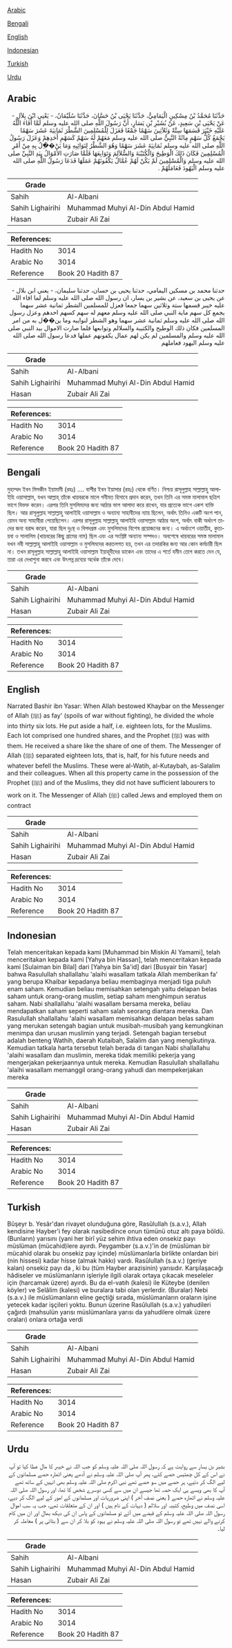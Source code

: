 [Arabic](#arabic)

[Bengali](#bengali)

[English](#english)

[Indonesian](#indonesian)

[Turkish](#turkish)

[Urdu](#urdu)

## Arabic


<div dir="rtl" lang="ar" style={{fontSize:'larger',backgroundColor:'#f8f9fa',padding:20}}>
حَدَّثَنَا مُحَمَّدُ بْنُ مِسْكِينٍ الْيَمَامِيُّ، حَدَّثَنَا يَحْيَى بْنُ حَسَّانَ، حَدَّثَنَا سُلَيْمَانُ، - يَعْنِي ابْنَ بِلاَلٍ - عَنْ يَحْيَى بْنِ سَعِيدٍ، عَنْ بُشَيْرِ بْنِ يَسَارٍ، أَنَّ رَسُولَ اللَّهِ صلى الله عليه وسلم لَمَّا أَفَاءَ اللَّهُ عَلَيْهِ خَيْبَرَ قَسَمَهَا سِتَّةً وَثَلاَثِينَ سَهْمًا جَمْعًا فَعَزَلَ لِلْمُسْلِمِينَ الشَّطْرَ ثَمَانِيَةَ عَشَرَ سَهْمًا يَجْمَعُ كُلُّ سَهْمٍ مِائَةً النَّبِيُّ صلى الله عليه وسلم مَعَهُمْ لَهُ سَهْمٌ كَسَهْمِ أَحَدِهِمْ وَعَزَلَ رَسُولُ اللَّهِ صلى الله عليه وسلم ثَمَانِيَةَ عَشَرَ سَهْمًا وَهُوَ الشَّطْرُ لِنَوَائِبِهِ وَمَا يَنْ��ِلُ بِهِ مِنْ أَمْرِ الْمُسْلِمِينَ فَكَانَ ذَلِكَ الْوَطِيحَ وَالْكُتَيْبَةَ وَالسُّلاَلِمَ وَتَوَابِعَهَا فَلَمَّا صَارَتِ الأَمْوَالُ بِيَدِ النَّبِيِّ صلى الله عليه وسلم وَالْمُسْلِمِينَ لَمْ يَكُنْ لَهُمْ عُمَّالٌ يَكْفُونَهُمْ عَمَلَهَا فَدَعَا رَسُولُ اللَّهِ صلى الله عليه وسلم الْيَهُودَ فَعَامَلَهُمْ ‏.‏
</div>
<div style={{backgroundColor:'#f8f9fa',padding:20, marginBottom: 10}}><table> <thead> <tr> <th>Grade</th> <th></th> </tr> </thead> <tbody> <tr><td>Sahih</td><td>Al-Albani</td></tr><tr><td>Sahih Lighairihi</td><td>Muhammad Muhyi Al-Din Abdul Hamid</td></tr><tr><td>Hasan</td><td>Zubair Ali Zai</td></tr></tbody></table><table> <thead> <tr> <th>References:</th> <th></th> </tr> </thead> <tbody><tr><td>Hadith No</td><td>3014</td></tr><tr><td>Arabic No</td><td>3014</td></tr><tr><td>Reference</td><td>Book 20 Hadith 87</td></tr></tbody></table></div>


<div dir="rtl" lang="ar" style={{fontSize:'larger',backgroundColor:'#f8f9fa',padding:20}}>
حدثنا محمد بن مسكين اليمامي، حدثنا يحيى بن حسان، حدثنا سليمان، - يعني ابن بلال - عن يحيى بن سعيد، عن بشير بن يسار، ان رسول الله صلى الله عليه وسلم لما افاء الله عليه خيبر قسمها ستة وثلاثين سهما جمعا فعزل للمسلمين الشطر ثمانية عشر سهما يجمع كل سهم ماية النبي صلى الله عليه وسلم معهم له سهم كسهم احدهم وعزل رسول الله صلى الله عليه وسلم ثمانية عشر سهما وهو الشطر لنوايبه وما ين��ل به من امر المسلمين فكان ذلك الوطيح والكتيبة والسلالم وتوابعها فلما صارت الاموال بيد النبي صلى الله عليه وسلم والمسلمين لم يكن لهم عمال يكفونهم عملها فدعا رسول الله صلى الله عليه وسلم اليهود فعاملهم
</div>
<div style={{backgroundColor:'#f8f9fa',padding:20, marginBottom: 10}}><table> <thead> <tr> <th>Grade</th> <th></th> </tr> </thead> <tbody> <tr><td>Sahih</td><td>Al-Albani</td></tr><tr><td>Sahih Lighairihi</td><td>Muhammad Muhyi Al-Din Abdul Hamid</td></tr><tr><td>Hasan</td><td>Zubair Ali Zai</td></tr></tbody></table><table> <thead> <tr> <th>References:</th> <th></th> </tr> </thead> <tbody><tr><td>Hadith No</td><td>3014</td></tr><tr><td>Arabic No</td><td>3014</td></tr><tr><td>Reference</td><td>Book 20 Hadith 87</td></tr></tbody></table></div>

## Bengali


<div dir="ltr" lang="bn" style={{fontSize:'larger',backgroundColor:'#f8f9fa',padding:20}}>
মুহাম্মদ ইবন মিসকীন ইয়ামামী (রহঃ) .... বাশীর ইবন ইয়াসার (রহঃ) থেকে বর্ণিত। নিশ্চয় রাসূলুল্লাহ সাল্লাল্লাহু আলাইহি ওয়াসাল্লাম, যখন আল্লাহ্‌ তাঁকে খায়বরকে মালে গনীমত হিসাবে প্রদান করেন, তখন তিনি এর সমস্ত মালামাল ছত্রিশ ভাগে বিভক্ত করেন। এরপর তিনি মুসলিমদের জন্য আঠার ভাগ আলাদা করে রাখেন, যার প্রত্যেক ভাগে একশ ব্যক্তি ছিল। আর রাসূলুল্লাহ সাল্লাল্লাহু আলাইহি ওয়াসাল্লাম ও অন্যান্য সাহাবীদের ন্যায় ছিলেন, অর্থাৎ তিনিও একটি অংশ পান, য়েমন অন্য সাহাবীরা পেয়েছিলেন। এরপর রাসূলুল্লাহ সাল্লাল্লাহু আলাইহি ওয়াসাল্লাম আঠার অংশ, অর্থাৎ বাকী অর্ধাংশ তাদের জন্য বরাদ্দ করেন, যারা ছিল দুঃস্থ ও বিপদগ্রস্ত এবং মুসলিমদের বিশেষ প্রয়োজনের জন্য। এ অর্ধাংশে ওয়াতীহ, কুতায়বা ও সালালিম (খায়বরের কিছু গ্রামের নাম) ছিল এবং এর সংশ্লিষ্ট অন্যান্য সম্পদও। অবশেষে খায়বরের সমস্ত মালামাল যখন নবী সাল্লাল্লাহু আলাইহি ওয়াসাল্লাম ও মুসলিমদের করতলগত হয়, তখন এর তদারকির জন্য আর কোন কর্মচারী ছিল না। তখন রাসূলুল্লাহ সাল্লাল্লাহু আলাইহি ওয়াসাল্লাম ইয়াহূদীদের ডাকেন এবং তাদের এ শর্তে যমীন তোগ করতে দেন যে, তারা এর দেখাশুনা করবে এবং উৎপন্ন দ্রব্যের অর্ধেক তাঁকে দেবে।
</div>
<div style={{backgroundColor:'#f8f9fa',padding:20, marginBottom: 10}}><table> <thead> <tr> <th>Grade</th> <th></th> </tr> </thead> <tbody> <tr><td>Sahih</td><td>Al-Albani</td></tr><tr><td>Sahih Lighairihi</td><td>Muhammad Muhyi Al-Din Abdul Hamid</td></tr><tr><td>Hasan</td><td>Zubair Ali Zai</td></tr></tbody></table><table> <thead> <tr> <th>References:</th> <th></th> </tr> </thead> <tbody><tr><td>Hadith No</td><td>3014</td></tr><tr><td>Arabic No</td><td>3014</td></tr><tr><td>Reference</td><td>Book 20 Hadith 87</td></tr></tbody></table></div>

## English


<div dir="ltr" lang="en" style={{fontSize:'larger',backgroundColor:'#f8f9fa',padding:20}}>
Narrated Bashir ibn Yasar: When Allah bestowed Khaybar on the Messenger of Allah (ﷺ) as fay' (spoils of war without fighting), he divided the whole into thirty six lots. He put aside a half, i.e. eighteen lots, for the Muslims. Each lot comprised one hundred shares, and the Prophet (ﷺ) was with them. He received a share like the share of one of them. The Messenger of Allah (ﷺ) separated eighteen lots, that is, half, for his future needs and whatever befell the Muslims. These were al-Watih, al-Kutaybah, as-Salalim and their colleagues. When all this property came in the possession of the Prophet (ﷺ) and of the Muslims, they did not have sufficient labourers to work on it. The Messenger of Allah (ﷺ) called Jews and employed them on contract
</div>
<div style={{backgroundColor:'#f8f9fa',padding:20, marginBottom: 10}}><table> <thead> <tr> <th>Grade</th> <th></th> </tr> </thead> <tbody> <tr><td>Sahih</td><td>Al-Albani</td></tr><tr><td>Sahih Lighairihi</td><td>Muhammad Muhyi Al-Din Abdul Hamid</td></tr><tr><td>Hasan</td><td>Zubair Ali Zai</td></tr></tbody></table><table> <thead> <tr> <th>References:</th> <th></th> </tr> </thead> <tbody><tr><td>Hadith No</td><td>3014</td></tr><tr><td>Arabic No</td><td>3014</td></tr><tr><td>Reference</td><td>Book 20 Hadith 87</td></tr></tbody></table></div>

## Indonesian


<div dir="ltr" lang="id" style={{fontSize:'larger',backgroundColor:'#f8f9fa',padding:20}}>
Telah menceritakan kepada kami [Muhammad bin Miskin Al Yamami], telah menceritakan kepada kami [Yahya bin Hassan], telah menceritakan kepada kami [Sulaiman bin Bilal] dari [Yahya bin Sa'id] dari [Busyair bin Yasar] bahwa Rasulullah shallallahu 'alaihi wasallam tatkala Allah memberikan fa' yang berupa Khaibar kepadanya beliau membaginya menjadi tiga puluh enam saham. Kemudian beliau memisahkan setengah yaitu delapan belas saham untuk orang-orang muslim, setiap saham menghimpun seratus saham. Nabi shallallahu 'alaihi wasallam bersama mereka, beliau mendapatkan saham seperti saham salah seorang diantara mereka. Dan Rasulullah shallallahu 'alaihi wasallam memisahkan delapan belas saham yang merukan setengah bagian untuk musibah-musibah yang kemungkinan menimpa dan urusan muslimin yang terjadi. Setengah bagian tersebut adalah benteng Wathih, daerah Kutaibah, Salalim dan yang mengikutinya. Kemudian tatkala harta tersebut telah berada di tangan Nabi shallallahu 'alaihi wasallam dan muslimin, mereka tidak memiliki pekerja yang mengerjakan pekerjaannya untuk mereka. Kemudian Rasulullah shallallahu 'alaihi wasallam memanggil orang-orang yahudi dan mempekerjakan mereka
</div>
<div style={{backgroundColor:'#f8f9fa',padding:20, marginBottom: 10}}><table> <thead> <tr> <th>Grade</th> <th></th> </tr> </thead> <tbody> <tr><td>Sahih</td><td>Al-Albani</td></tr><tr><td>Sahih Lighairihi</td><td>Muhammad Muhyi Al-Din Abdul Hamid</td></tr><tr><td>Hasan</td><td>Zubair Ali Zai</td></tr></tbody></table><table> <thead> <tr> <th>References:</th> <th></th> </tr> </thead> <tbody><tr><td>Hadith No</td><td>3014</td></tr><tr><td>Arabic No</td><td>3014</td></tr><tr><td>Reference</td><td>Book 20 Hadith 87</td></tr></tbody></table></div>

## Turkish


<div dir="ltr" lang="tr" style={{fontSize:'larger',backgroundColor:'#f8f9fa',padding:20}}>
Bûşeyr b. Yesâr'dan rivayet olunduğuna göre, Rasûlullah (s.a.v.), Allah kendisine Hayber'i fey olarak nasibedince onun tümünü otuz altı paya böldü. (Bunların) yarısını (yani her birî yüz sehim ihtiva eden onsekiz payı müslüman (mücahid)lere ayırdı. Peygamber (s.a.v.)'in de (müslüman bir mücahid olarak bu onsekiz pay içinde) müslümanlarla birlikte onlardan biri (nin hissesi) kadar hisse (almak hakkı) vardı. Rasûlullah (s.a.v.) (geriye kalan) onsekiz payı da , ki bu (tüm Hayber arazisinin) yarısıdır. Karşılaşacağı hâdiseler ve müslümanların işleriyle ilgili olarak ortaya çıkacak meseleler için (harcamak üzere) ayırdı. Bu da el-vatıh (kalesi) ile Küteybe (denilen köyler) ve Selâlim (kalesi) ve buralara tabi olan yerlerdir. (Buralar) Nebi (s.a.v.) ile müslümanların eline geçtiği sırada, müslümanların oraların işine yetecek kadar işçileri yoktu. Bunun üzerine Rasûlullah (s.a.v.) yahudileri çağırdı (mahsulün yarısı müslümanlara yarısı da yahudilere olmak üzere oraları) onlara ortağa verdi
</div>
<div style={{backgroundColor:'#f8f9fa',padding:20, marginBottom: 10}}><table> <thead> <tr> <th>Grade</th> <th></th> </tr> </thead> <tbody> <tr><td>Sahih</td><td>Al-Albani</td></tr><tr><td>Sahih Lighairihi</td><td>Muhammad Muhyi Al-Din Abdul Hamid</td></tr><tr><td>Hasan</td><td>Zubair Ali Zai</td></tr></tbody></table><table> <thead> <tr> <th>References:</th> <th></th> </tr> </thead> <tbody><tr><td>Hadith No</td><td>3014</td></tr><tr><td>Arabic No</td><td>3014</td></tr><tr><td>Reference</td><td>Book 20 Hadith 87</td></tr></tbody></table></div>

## Urdu


<div dir="rtl" lang="ur" style={{fontSize:'larger',backgroundColor:'#f8f9fa',padding:20}}>
بشیر بن یسار سے روایت ہے کہ رسول اللہ صلی اللہ علیہ وسلم کو جب اللہ نے خیبر کا مال عطا کیا تو آپ نے اس کے کل چھتیس حصے کئے، پھر آپ صلی اللہ علیہ وسلم نے آدھے یعنی اٹھارہ حصے مسلمانوں کے لیے الگ کر دئیے، ہر حصے میں سو حصے تھے نبی اکرم صلی اللہ علیہ وسلم بھی انہیں کے ساتھ تھے آپ کا بھی ویسے ہی ایک حصہ تھا جیسے ان میں سے کسی دوسرے شخص کا تھا، اور رسول اللہ صلی اللہ علیہ وسلم نے اٹھارہ حصے ( یعنی نصف آخر ) اپنی ضروریات اور مسلمانوں کے امور کے لیے الگ کر دیے، اسی نصف میں وطیح، کتیبہ اور سلالم ( دیہات کے نام ہیں ) اور ان کے متعلقات تھے، جب یہ سب اموال رسول اللہ صلی اللہ علیہ وسلم کے قبضے میں آئے تو مسلمانوں کے پاس ان کی دیکھ بھال اور ان میں کام کرنے والے نہیں تھے تو رسول اللہ صلی اللہ علیہ وسلم نے یہود کو بلا کر ان سے ( بٹائی پر ) معاملہ کر لیا۔
</div>
<div style={{backgroundColor:'#f8f9fa',padding:20, marginBottom: 10}}><table> <thead> <tr> <th>Grade</th> <th></th> </tr> </thead> <tbody> <tr><td>Sahih</td><td>Al-Albani</td></tr><tr><td>Sahih Lighairihi</td><td>Muhammad Muhyi Al-Din Abdul Hamid</td></tr><tr><td>Hasan</td><td>Zubair Ali Zai</td></tr></tbody></table><table> <thead> <tr> <th>References:</th> <th></th> </tr> </thead> <tbody><tr><td>Hadith No</td><td>3014</td></tr><tr><td>Arabic No</td><td>3014</td></tr><tr><td>Reference</td><td>Book 20 Hadith 87</td></tr></tbody></table></div>